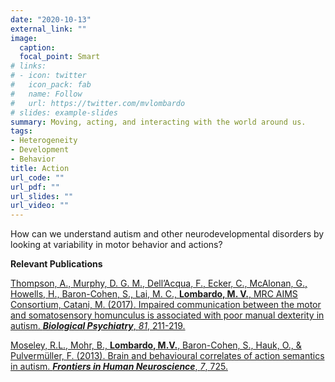 ```yaml
---
date: "2020-10-13"
external_link: ""
image:
  caption:
  focal_point: Smart
# links:
# - icon: twitter
#   icon_pack: fab
#   name: Follow
#   url: https://twitter.com/mvlombardo
# slides: example-slides
summary: Moving, acting, and interacting with the world around us.
tags:
- Heterogeneity
- Development
- Behavior
title: Action
url_code: ""
url_pdf: ""
url_slides: ""
url_video: ""
---
```


How can we understand autism and other neurodevelopmental disorders by looking at variability in motor behavior and actions?

**Relevant Publications**

[Thompson, A., Murphy, D. G. M., Dell’Acqua, F., Ecker, C., McAlonan, G., Howells, H., Baron-Cohen, S., Lai, M. C., **Lombardo, M. V.**, MRC AIMS Consortium, Catani, M. (2017). Impaired communication between the motor and somatosensory homunculus is associated with poor manual dexterity in autism. ***Biological Psychiatry***, *81*, 211-219.](https://www.sciencedirect.com/science/article/pii/S0006322316325331)

[Moseley, R.L., Mohr, B., **Lombardo, M.V.**, Baron-Cohen, S., Hauk, O., & Pulvermüller, F. (2013). Brain and behavioural correlates of action semantics in autism. ***Frontiers in Human Neuroscience***, *7*, 725.](https://www.frontiersin.org/articles/10.3389/fnhum.2013.00725/full)
